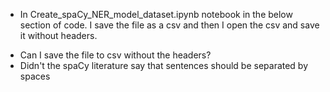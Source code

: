 <ul><li> In Create_spaCy_NER_model_dataset.ipynb notebook in the below section of code.  I save the file as a csv and then I open the csv and save it without headers.</li></ul>
<ul><li>Can I save the file to csv without the headers?</li>
    <li>Didn't the spaCy literature say that sentences should be separated by spaces</li></ul>
